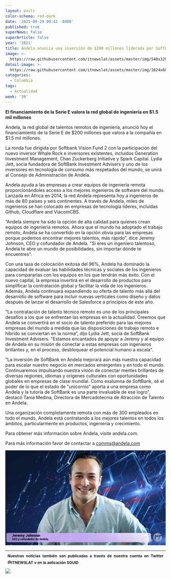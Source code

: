 ```yaml
---
layout: posts
color-schema: red-dark
date: '2021-09-29 09:42 -0400'
published: true
superNews: false
superArticle: false
year: '2021'
title: Andela anuncia una inversión de $200 millones liderada por SoftBank
image: >-
  https://raw.githubusercontent.com/itnewslat/assets/master/img/540x320/Jeremy-Johnson-p.jpg
detail-image: >-
  https://raw.githubusercontent.com/itnewslat/assets/master/img/1024x680/Jeremy-Johnson-g.jpg
categories:
  - Colombia
tags:
  - Actualidad
week: '39'
---
```

**El financiamiento de la Serie E valora la red global de ingeniería en $1.5 mil millones**
 
Andela, la red global de talentos remotos de ingeniería, anunció hoy el financiamiento de la Serie E de $200 millones que valora a la compañía en $1.5 mil millones.
 
La ronda fue dirigida por Softbank Vision Fund 2 con la participación del nuevo inversor Whale Rock e inversores existentes, incluidos Generation Investment Management, Chan Zuckerberg Initiative y Spark Capital. Lydia Jett, socia fundadora de SoftBank Investment Advisers y uno de los inversores en tecnología de consumo más respetados del mundo, se unirá al Consejo de Administración de Andela.
 
Andela ayuda a las empresas a crear equipos de ingeniería remota proporcionándoles acceso a los mejores ingenieros de software del mundo. Lanzada en África en 2014, la red Andela representa hoy a ingenieros de más de 80 países y seis continentes. A través de Andela, miles de ingenieros se han colocado en empresas de tecnología líderes, incluidas Github, Cloudflare and ViacomCBS. 
 
“Andela siempre ha sido la opción de alta calidad para quienes crean equipos de ingeniería remotos. Ahora que el mundo ha adoptado el trabajo remoto, Andela se ha convertido en la opción obvia para las empresas porque podemos encontrar mejores talentos, más rápido”, dice Jeremy Johnson, CEO y cofundador de Andela. "Si eres un ingeniero talentoso, Andela te abre un mundo de posibilidades, sin importar dónde te encuentres".
 
Con una tasa de colocación exitosa del 96%, Andela ha dominado la capacidad de evaluar las habilidades técnicas y sociales de los ingenieros para compararlas con los equipos en los que tendrán más éxito. Con el nuevo capital, la empresa invertirá en el desarrollo de productos para simplificar la contratación global y facilitar la vida de los ingenieros. Además, Andela continuará expandiendo su oferta de talento más allá del desarrollo de software para incluir nuevas verticales como diseño y datos después de lanzar el desarrollo de Salesforce a principios de este año.
 
"La contratación de talento técnico remoto es uno de los principales desafíos a los que se enfrentan las empresas en la actualidad. Creemos que Andela se convertirá en el socio de talento preferido para las mejores empresas del mundo a medida que las disposiciones de trabajo remoto e híbrido se conviertan en la norma”, dijo Lydia Jett, socia de SoftBank Investment Advisers. "Estamos encantados de apoyar a Jeremy y al equipo de Andela en su misión de conectar a estas empresas con ingenieros brillantes y, en el proceso, desbloquear el potencial humano a escala".
 
“La inversión de SoftBank en Andela mejorará aún más nuestra capacidad para escalar nuestro negocio en mercados emergentes y en todo el mundo. Continuaremos impulsando nuestra visión de conectar mentes brillantes de diversas regiones, idiomas y orígenes culturales con oportunidades globales en empresas de clase mundial. Como exalumna de SoftBank, sé el poder de lo que el estado de "unicornio" aporta a una empresa como Andela y la tutoría de SoftBank es una parte invaluable de ese logro”, destacó Tania Medina, Directora de Mercadotecnia de Atracción de Talento en Andela.
 
Una organización completamente remota con más de 300 empleados en todo el mundo, Andela está contratando a los mejores talentos en todos los ámbitos, particularmente en productos, ingeniería y crecimiento.
 
Para obtener más información sobre Andela, visite andela.com. 
 
Para más información favor de contactar a comms@andela.com

![](https://raw.githubusercontent.com/itnewslat/assets/master/img/540x320/Jeremy-Johnson-p.jpg)

<table style="height: 42px;" width="569">
<tbody>
<tr>
<td style="text-align: justify;"><sub><strong>Nuestras noticias también son publicadas a través de nuestra cuenta en Twitter <a href="https://twitter.com/itnewslat?lang=es">@ITNEWSLAT</a> y en la aplicación <a href="https://squidapp.co/en/">SQUID</a></strong></sub></td>
</tr>
</tbody>
</table>

<img src="https://tracker.metricool.com/c3po.jpg?hash=56f88a41e39ab42c063cc51676587a04"/>